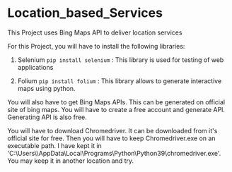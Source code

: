 # Location_based_Services
 This Project uses Bing Maps API to deliver location services

For this Project, you will have to install the following libraries:
1. Selenium `pip install selenium` :
    This library is used for testing of web applications

2. Folium `pip install folium` :
    This library allows to generate interactive maps using python.

You will also have to get Bing Maps APIs. This can be generated on official site of bing maps. You will have to create a free account and generate API. Generating API is also free.

You will have to download Chromedriver. It can be downloaded from it's official site for free.
Then you will have to keep Chromedriver.exe on an executable path. I have kept it in 'C:\\Users\\<Your Username>\\AppData\\Local\\Programs\\Python\\Python39\\chromedriver.exe'. You may keep it in another location and try.
